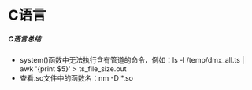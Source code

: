 # C语言
##### C语言总结

* system()函数中无法执行含有管道的命令，例如：ls -l /temp/dmx_all.ts | awk '{print $5}' > ts_file_size.out
* 查看.so文件中的函数名：nm -D *.so
